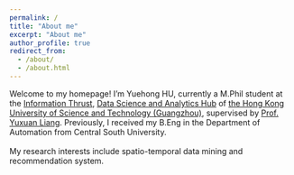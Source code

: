 ```yaml
---
permalink: /
title: "About me"
excerpt: "About me"
author_profile: true
redirect_from: 
  - /about/
  - /about.html
---
```


Welcome to my homepage! I’m Yuehong HU, currently a M.Phil student at the [Information Thrust](https://hkust-gz.edu.cn/academics/hubs-and-thrust-areas/information-hub/), [Data Science and Analytics Hub](https://hkust-gz.edu.cn/academics/hubs-and-thrust-areas/information-hub/data-science-and-analytics/) of [the Hong Kong University of Science and Technology (Guangzhou)](https://hkust-gz.edu.cn/zh/?variant=zh-cn), supervised by [Prof. Yuxuan Liang](http://yuxuanliang.com/). Previously, I received my B.Eng in the Department of Automation from Central South University. 
<br />
<br />
My research interests include spatio-temporal data mining and recommendation system.
<br />
<br />
<br />

